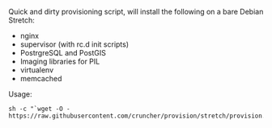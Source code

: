 Quick and dirty provisioning script, will install the following on a bare Debian Stretch:

* nginx
* supervisor (with rc.d init scripts)
* PostrgreSQL and PostGIS
* Imaging libraries for PIL
* virtualenv
* memcached


Usage:

    sh -c "`wget -O - https://raw.githubusercontent.com/cruncher/provision/stretch/provision.sh`"

